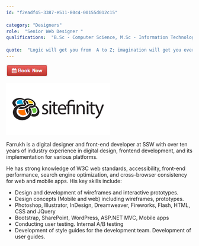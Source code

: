 ```yaml
---
id: "f2eadf45-3387-e511-80c4-00155d012c15"

category: "Designers"
role:  "Senior Web Designer "
qualifications:  "B.Sc - Computer Science, M.Sc - Information Technology"

quote:  "Logic will get you from  A to Z; imagination will get you everywhere"
---
```


[![BookNow.png](./Images/Bio/BookNow.png)](http://veethere.com/With/FarrukhKhan) 
 

![Sitefinity](./Images/Bio/logo_sitefinity.png) 


Farrukh is a digital designer and front-end developer at SSW with over ten years of industry experience in digital design, frontend development, and its implementation for various platforms.

 He has strong knowledge of W3C web standards, accessibility, front-end performance, search engine optimization, and cross-browser consistency for web and mobile apps. His key skills include:

*   Design and development of wireframes and interactive prototypes.
*   Design concepts (Mobile and web) including wireframes, prototypes.
*   Photoshop, Illustrator, InDesign, Dreamweaver, Fireworks, Flash, HTML, CSS and JQuery
*   Bootstrap, SharePoint, WordPress, ASP.NET MVC, Mobile apps
*   Conducting user testing. Internal A/B testing
*   Development of style guides for the development team. Development of user guides.